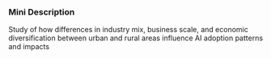 ### Mini Description

Study of how differences in industry mix, business scale, and economic diversification between urban and rural areas influence AI adoption patterns and impacts
